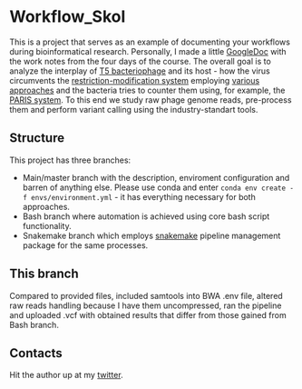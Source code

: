 # Workflow_Skol
This is a project that serves as an example of documenting your workflows during bioinformatical research. Personally, I made a little [GoogleDoc](https://docs.google.com/document/d/1mKVJ1d2aPQhtxiAgTj_5g1_zKyl3ABjVpl2NpOSCOjk/edit?usp=sharing) with the work notes from the four days of the course. The overall goal is to analyze the interplay of [T5 bacteriophage](https://en.wikipedia.org/wiki/Escherichia_virus_T5) and its host - how the virus circumvents the [restriction-modification system](https://www.ndsu.edu/pubweb/~mcclean/plsc731/dna/dna5.htm) employing [various approaches](https://viralzone.expasy.org/3966) and the bacteria tries to counter them using, for example, the [PARIS system](https://www.biorxiv.org/content/10.1101/2021.01.21.427644v1.full.pdf). To this end we study raw phage genome reads, pre-process them and perform variant calling using the industry-standart tools.
## Structure
This project has three branches:
- Main/master branch with the description, enviroment configuration and barren of anything else. Please use conda and enter `conda env create -f envs/environment.yml` - it has everything necessary for both approaches.
- Bash branch where automation is achieved using core bash script functionality. 
- Snakemake branch which employs [snakemake](https://doi.org/10.1093/bioinformatics/bts480) pipeline management package for the same processes.
## This branch
Compared to provided files, included samtools into BWA .env file, altered raw reads handling because I have them uncompressed, ran the pipeline and uploaded .vcf with obtained results that differ from those gained from Bash branch.
## Contacts
Hit the author up at my [twitter](https://twitter.com/Serge_Bus).
